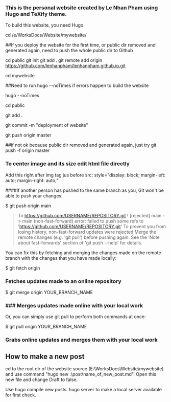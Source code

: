 ### This is the personal website created by Le Nhan Pham using Hugo and TeXify theme. 

To build this website, you need Hugo.

cd /e/WorksDocs/Website/mywebsite/ 

##If you deploy the website for the first time, or public dir  removed and generated again, need to push the whole public dir to Github 

cd public
git init
git add .
git remote add origin https://github.com/lenhanpham/lenhanpham.github.io.git

cd mywebsite 

##Need to run hugo --noTimes if errors happen to build the website

hugo --noTimes

cd public

git add . 

git commit -m "deployment of website"


git push origin master 

##if not ok because public dir  removed and generated again, just try
git push -f origin master 

### To center image and its size edit html file directly 

Add this right after img tag jus before src: style="display: block; margin-left: auto; margin-right: auto;"

####If another person has pushed to the same branch as you, Git won't be able to push your changes:

$ git push origin main
> To https://github.com/USERNAME/REPOSITORY.git
>  ! [rejected]        main -> main (non-fast-forward)
> error: failed to push some refs to 'https://github.com/USERNAME/REPOSITORY.git'
> To prevent you from losing history, non-fast-forward updates were rejected
> Merge the remote changes (e.g. 'git pull') before pushing again.  See the
> 'Note about fast-forwards' section of 'git push --help' for details.

You can fix this by fetching and merging the changes made on the remote branch with the changes that you have made locally:

$ git fetch origin
### Fetches updates made to an online repository
$ git merge origin YOUR_BRANCH_NAME
### ### Merges updates made online with your local work

Or, you can simply use git pull to perform both commands at once:

$ git pull origin YOUR_BRANCH_NAME
### Grabs online updates and merges them with your local work

## How to make a new post

cd to the root dir of the website source (E:\WorksDocs\Website\mywebsite)  and use command "hugo new .\post\name_of_new_post.md". Open this new file and change Draft to false. 

Use hugo compile new posts. hugo server to make a local server available for first check.
